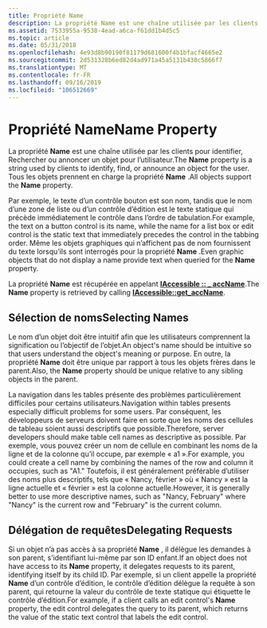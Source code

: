 ```yaml
---
title: Propriété Name
description: La propriété Name est une chaîne utilisée par les clients pour identifier, Rechercher ou annoncer un objet pour l’utilisateur. Tous les objets prennent en charge la propriété Name.
ms.assetid: 7533955a-9538-4ead-a6ca-f61dd1b4d5c5
ms.topic: article
ms.date: 05/31/2018
ms.openlocfilehash: 4e93d8b90190f81179d681600f4b1bfacf4665e2
ms.sourcegitcommit: 2d531328b6ed82d4ad971a45a5131b430c5866f7
ms.translationtype: MT
ms.contentlocale: fr-FR
ms.lasthandoff: 09/16/2019
ms.locfileid: "106512669"
---
```

# <a name="name-property"></a><span data-ttu-id="f47f6-104">Propriété Name</span><span class="sxs-lookup"><span data-stu-id="f47f6-104">Name Property</span></span>

<span data-ttu-id="f47f6-105">La propriété **Name** est une chaîne utilisée par les clients pour identifier, Rechercher ou annoncer un objet pour l’utilisateur.</span><span class="sxs-lookup"><span data-stu-id="f47f6-105">The **Name** property is a string used by clients to identify, find, or announce an object for the user.</span></span> <span data-ttu-id="f47f6-106">Tous les objets prennent en charge la propriété **Name** .</span><span class="sxs-lookup"><span data-stu-id="f47f6-106">All objects support the **Name** property.</span></span>

<span data-ttu-id="f47f6-107">Par exemple, le texte d’un contrôle bouton est son nom, tandis que le nom d’une zone de liste ou d’un contrôle d’édition est le texte statique qui précède immédiatement le contrôle dans l’ordre de tabulation.</span><span class="sxs-lookup"><span data-stu-id="f47f6-107">For example, the text on a button control is its name, while the name for a list box or edit control is the static text that immediately precedes the control in the tabbing order.</span></span> <span data-ttu-id="f47f6-108">Même les objets graphiques qui n’affichent pas de nom fournissent du texte lorsqu’ils sont interrogés pour la propriété **Name** .</span><span class="sxs-lookup"><span data-stu-id="f47f6-108">Even graphic objects that do not display a name provide text when queried for the **Name** property.</span></span>

<span data-ttu-id="f47f6-109">La propriété **Name** est récupérée en appelant [**IAccessible :: \_ accName**](/windows/desktop/api/Oleacc/nf-oleacc-iaccessible-get_accname).</span><span class="sxs-lookup"><span data-stu-id="f47f6-109">The **Name** property is retrieved by calling [**IAccessible::get\_accName**](/windows/desktop/api/Oleacc/nf-oleacc-iaccessible-get_accname).</span></span>

## <a name="selecting-names"></a><span data-ttu-id="f47f6-110">Sélection de noms</span><span class="sxs-lookup"><span data-stu-id="f47f6-110">Selecting Names</span></span>

<span data-ttu-id="f47f6-111">Le nom d’un objet doit être intuitif afin que les utilisateurs comprennent la signification ou l’objectif de l’objet.</span><span class="sxs-lookup"><span data-stu-id="f47f6-111">An object's name should be intuitive so that users understand the object's meaning or purpose.</span></span> <span data-ttu-id="f47f6-112">En outre, la propriété **Name** doit être unique par rapport à tous les objets frères dans le parent.</span><span class="sxs-lookup"><span data-stu-id="f47f6-112">Also, the **Name** property should be unique relative to any sibling objects in the parent.</span></span>

<span data-ttu-id="f47f6-113">La navigation dans les tables présente des problèmes particulièrement difficiles pour certains utilisateurs.</span><span class="sxs-lookup"><span data-stu-id="f47f6-113">Navigation within tables presents especially difficult problems for some users.</span></span> <span data-ttu-id="f47f6-114">Par conséquent, les développeurs de serveurs doivent faire en sorte que les noms des cellules de tableau soient aussi descriptifs que possible.</span><span class="sxs-lookup"><span data-stu-id="f47f6-114">Therefore, server developers should make table cell names as descriptive as possible.</span></span> <span data-ttu-id="f47f6-115">Par exemple, vous pouvez créer un nom de cellule en combinant les noms de la ligne et de la colonne qu’il occupe, par exemple « a1 ».</span><span class="sxs-lookup"><span data-stu-id="f47f6-115">For example, you could create a cell name by combining the names of the row and column it occupies, such as "A1."</span></span> <span data-ttu-id="f47f6-116">Toutefois, il est généralement préférable d’utiliser des noms plus descriptifs, tels que « Nancy, février » où « Nancy » est la ligne actuelle et « février » est la colonne actuelle.</span><span class="sxs-lookup"><span data-stu-id="f47f6-116">However, it is generally better to use more descriptive names, such as "Nancy, February" where "Nancy" is the current row and "February" is the current column.</span></span>

## <a name="delegating-requests"></a><span data-ttu-id="f47f6-117">Délégation de requêtes</span><span class="sxs-lookup"><span data-stu-id="f47f6-117">Delegating Requests</span></span>

<span data-ttu-id="f47f6-118">Si un objet n’a pas accès à sa propriété **Name** , il délègue les demandes à son parent, s’identifiant lui-même par son ID enfant.</span><span class="sxs-lookup"><span data-stu-id="f47f6-118">If an object does not have access to its **Name** property, it delegates requests to its parent, identifying itself by its child ID.</span></span> <span data-ttu-id="f47f6-119">Par exemple, si un client appelle la propriété **Name** d’un contrôle d’édition, le contrôle d’édition délègue la requête à son parent, qui retourne la valeur du contrôle de texte statique qui étiquette le contrôle d’édition.</span><span class="sxs-lookup"><span data-stu-id="f47f6-119">For example, if a client calls an edit control's **Name** property, the edit control delegates the query to its parent, which returns the value of the static text control that labels the edit control.</span></span>

 

 




